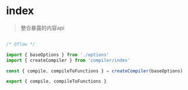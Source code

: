 # index

> 整合暴露的内容api

```javascript

/* @flow */

import { baseOptions } from './options'
import { createCompiler } from 'compiler/index'

const { compile, compileToFunctions } = createCompiler(baseOptions)

export { compile, compileToFunctions }

```